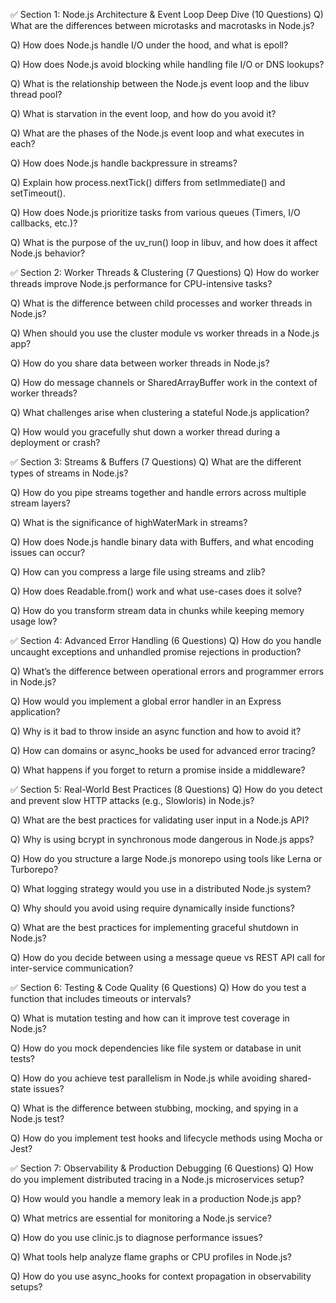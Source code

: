 ✅ Section 1: Node.js Architecture & Event Loop Deep Dive (10 Questions)
Q) What are the differences between microtasks and macrotasks in Node.js?

Q) How does Node.js handle I/O under the hood, and what is epoll?

Q) How does Node.js avoid blocking while handling file I/O or DNS lookups?

Q) What is the relationship between the Node.js event loop and the libuv thread pool?

Q) What is starvation in the event loop, and how do you avoid it?

Q) What are the phases of the Node.js event loop and what executes in each?

Q) How does Node.js handle backpressure in streams?

Q) Explain how process.nextTick() differs from setImmediate() and setTimeout().

Q) How does Node.js prioritize tasks from various queues (Timers, I/O callbacks, etc.)?

Q) What is the purpose of the uv_run() loop in libuv, and how does it affect Node.js behavior?

✅ Section 2: Worker Threads & Clustering (7 Questions)
Q) How do worker threads improve Node.js performance for CPU-intensive tasks?

Q) What is the difference between child processes and worker threads in Node.js?

Q) When should you use the cluster module vs worker threads in a Node.js app?

Q) How do you share data between worker threads in Node.js?

Q) How do message channels or SharedArrayBuffer work in the context of worker threads?

Q) What challenges arise when clustering a stateful Node.js application?

Q) How would you gracefully shut down a worker thread during a deployment or crash?

✅ Section 3: Streams & Buffers (7 Questions)
Q) What are the different types of streams in Node.js?

Q) How do you pipe streams together and handle errors across multiple stream layers?

Q) What is the significance of highWaterMark in streams?

Q) How does Node.js handle binary data with Buffers, and what encoding issues can occur?

Q) How can you compress a large file using streams and zlib?

Q) How does Readable.from() work and what use-cases does it solve?

Q) How do you transform stream data in chunks while keeping memory usage low?

✅ Section 4: Advanced Error Handling (6 Questions)
Q) How do you handle uncaught exceptions and unhandled promise rejections in production?

Q) What’s the difference between operational errors and programmer errors in Node.js?

Q) How would you implement a global error handler in an Express application?

Q) Why is it bad to throw inside an async function and how to avoid it?

Q) How can domains or async_hooks be used for advanced error tracing?

Q) What happens if you forget to return a promise inside a middleware?

✅ Section 5: Real-World Best Practices (8 Questions)
Q) How do you detect and prevent slow HTTP attacks (e.g., Slowloris) in Node.js?

Q) What are the best practices for validating user input in a Node.js API?

Q) Why is using bcrypt in synchronous mode dangerous in Node.js apps?

Q) How do you structure a large Node.js monorepo using tools like Lerna or Turborepo?

Q) What logging strategy would you use in a distributed Node.js system?

Q) Why should you avoid using require dynamically inside functions?

Q) What are the best practices for implementing graceful shutdown in Node.js?

Q) How do you decide between using a message queue vs REST API call for inter-service communication?

✅ Section 6: Testing & Code Quality (6 Questions)
Q) How do you test a function that includes timeouts or intervals?

Q) What is mutation testing and how can it improve test coverage in Node.js?

Q) How do you mock dependencies like file system or database in unit tests?

Q) How do you achieve test parallelism in Node.js while avoiding shared-state issues?

Q) What is the difference between stubbing, mocking, and spying in a Node.js test?

Q) How do you implement test hooks and lifecycle methods using Mocha or Jest?

✅ Section 7: Observability & Production Debugging (6 Questions)
Q) How do you implement distributed tracing in a Node.js microservices setup?

Q) How would you handle a memory leak in a production Node.js app?

Q) What metrics are essential for monitoring a Node.js service?

Q) How do you use clinic.js to diagnose performance issues?

Q) What tools help analyze flame graphs or CPU profiles in Node.js?

Q) How do you use async_hooks for context propagation in observability setups?

